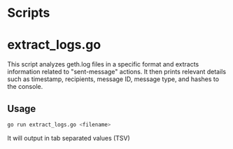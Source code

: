 # Scripts

# extract_logs.go

This script analyzes geth.log files in a specific format and extracts information related to "sent-message" actions. It then prints relevant details such as timestamp, recipients, message ID, message type, and hashes to the console.

## Usage

```bash
go run extract_logs.go <filename>
```

It will output in tab separated values (TSV)
